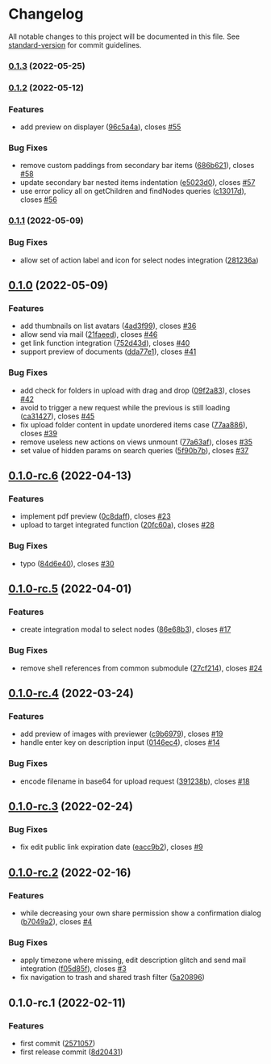 # Changelog

All notable changes to this project will be documented in this file. See [standard-version](https://github.com/conventional-changelog/standard-version) for commit guidelines.

### [0.1.3](https://github.com/zextras/carbonio-files-ui/compare/v0.1.2...v0.1.3) (2022-05-25)

### [0.1.2](https://github.com/zextras/carbonio-files-ui/compare/v0.1.1...v0.1.2) (2022-05-12)


### Features

* add preview on displayer ([96c5a4a](https://github.com/zextras/carbonio-files-ui/commit/96c5a4a613072ff8f2fac5223d105ba9dc5b99e1)), closes [#55](https://github.com/zextras/carbonio-files-ui/issues/55)


### Bug Fixes

* remove custom paddings from secondary bar items ([686b621](https://github.com/zextras/carbonio-files-ui/commit/686b62176d5bb36eea2ef7c80a26aa3839474f82)), closes [#58](https://github.com/zextras/carbonio-files-ui/issues/58)
* update secondary bar nested items indentation ([e5023d0](https://github.com/zextras/carbonio-files-ui/commit/e5023d0fd086b09ad4a9ca060be4e48e7b4f9f4f)), closes [#57](https://github.com/zextras/carbonio-files-ui/issues/57)
* use error policy all on getChildren and findNodes queries ([c13017d](https://github.com/zextras/carbonio-files-ui/commit/c13017d42dea056c73c92df5525ba3efd3018690)), closes [#56](https://github.com/zextras/carbonio-files-ui/issues/56)

### [0.1.1](https://github.com/zextras/carbonio-files-ui/compare/v0.1.0...v0.1.1) (2022-05-09)


### Bug Fixes

* allow set of action label and icon for select nodes integration ([281236a](https://github.com/zextras/carbonio-files-ui/commit/281236a4058d485b8ae75b7d5ba57b00f80474e4))

## [0.1.0](https://github.com/zextras/carbonio-files-ui/compare/v0.1.0-rc.6...v0.1.0) (2022-05-09)


### Features

* add thumbnails on list avatars ([4ad3f99](https://github.com/zextras/carbonio-files-ui/commit/4ad3f99c790d702958474c0cde674d7d38c9f63a)), closes [#36](https://github.com/zextras/carbonio-files-ui/issues/36)
* allow send via mail ([21faeed](https://github.com/zextras/carbonio-files-ui/commit/21faeed59ec6846a966925a3548dd13dac04d2de)), closes [#46](https://github.com/zextras/carbonio-files-ui/issues/46)
* get link function integration ([752d43d](https://github.com/zextras/carbonio-files-ui/commit/752d43dbe28021d2163f837a19ff22a0d6089e51)), closes [#40](https://github.com/zextras/carbonio-files-ui/issues/40)
* support preview of documents  ([dda77e1](https://github.com/zextras/carbonio-files-ui/commit/dda77e16db269d1f941a7ca18083403eea286449)), closes [#41](https://github.com/zextras/carbonio-files-ui/issues/41)


### Bug Fixes

* add check for folders in upload with drag and drop ([09f2a83](https://github.com/zextras/carbonio-files-ui/commit/09f2a834bc69a50c0d2195746d871178522af730)), closes [#42](https://github.com/zextras/carbonio-files-ui/issues/42)
* avoid to trigger a new request while the previous is still loading ([ca31427](https://github.com/zextras/carbonio-files-ui/commit/ca314278e3f61336f22ebc2dad4a5b35923bb43c)), closes [#45](https://github.com/zextras/carbonio-files-ui/issues/45)
* fix upload folder content in update unordered items case ([77aa886](https://github.com/zextras/carbonio-files-ui/commit/77aa8864520ada5fcdb455a38f922777f1d5089a)), closes [#39](https://github.com/zextras/carbonio-files-ui/issues/39)
* remove useless new actions on views unmount ([77a63af](https://github.com/zextras/carbonio-files-ui/commit/77a63af09a846264e24a0ce463d9ac7351041be3)), closes [#35](https://github.com/zextras/carbonio-files-ui/issues/35)
* set value of hidden params on search queries ([5f90b7b](https://github.com/zextras/carbonio-files-ui/commit/5f90b7b5a705c7bd0db70d7b37765be9bb99421b)), closes [#37](https://github.com/zextras/carbonio-files-ui/issues/37)

## [0.1.0-rc.6](https://github.com/zextras/carbonio-files-ui/compare/v0.1.0-rc.5...v0.1.0-rc.6) (2022-04-13)


### Features

* implement pdf preview ([0c8daff](https://github.com/zextras/carbonio-files-ui/commit/0c8daffca69169501cd5138b6ef9e782901eef65)), closes [#23](https://github.com/zextras/carbonio-files-ui/issues/23)
* upload to target integrated function ([20fc60a](https://github.com/zextras/carbonio-files-ui/commit/20fc60aaa15fa217c168b6f6594ff7313ca8dc3b)), closes [#28](https://github.com/zextras/carbonio-files-ui/issues/28)


### Bug Fixes

* typo ([84d6e40](https://github.com/zextras/carbonio-files-ui/commit/84d6e406961168fd4c114f928ab6955b4cf0f269)), closes [#30](https://github.com/zextras/carbonio-files-ui/issues/30)

## [0.1.0-rc.5](https://github.com/zextras/carbonio-files-ui/compare/v0.1.0-rc.4...v0.1.0-rc.5) (2022-04-01)


### Features

* create integration modal to select nodes ([86e68b3](https://github.com/zextras/carbonio-files-ui/commit/86e68b343497c4e985461e48670acdaf74827961)), closes [#17](https://github.com/zextras/carbonio-files-ui/issues/17)


### Bug Fixes

* remove shell references from common submodule ([27cf214](https://github.com/zextras/carbonio-files-ui/commit/27cf214591957919de56008e7b55ad01550b5188)), closes [#24](https://github.com/zextras/carbonio-files-ui/issues/24)

## [0.1.0-rc.4](https://github.com/zextras/carbonio-files-ui/compare/v0.1.0-rc.3...v0.1.0-rc.4) (2022-03-24)


### Features

* add preview of images with previewer ([c9b6979](https://github.com/zextras/carbonio-files-ui/commit/c9b6979ecabaf220b7b4da2aaa0e5de5da362298)), closes [#19](https://github.com/zextras/carbonio-files-ui/issues/19)
* handle enter key on description input ([0146ec4](https://github.com/zextras/carbonio-files-ui/commit/0146ec45aec4e9038f0c6cdb767c1fbb17144365)), closes [#14](https://github.com/zextras/carbonio-files-ui/issues/14)


### Bug Fixes

* encode filename in base64 for upload request  ([391238b](https://github.com/zextras/carbonio-files-ui/commit/391238bdacb3a7506a18339e921becdbdea1de91)), closes [#18](https://github.com/zextras/carbonio-files-ui/issues/18)

## [0.1.0-rc.3](https://github.com/zextras/carbonio-files-ui/compare/v0.1.0-rc.2...v0.1.0-rc.3) (2022-02-24)


### Bug Fixes

* fix edit public link expiration date  ([eacc9b2](https://github.com/zextras/carbonio-files-ui/commit/eacc9b2e8c7a0942fc07347a6b147e236230387b)), closes [#9](https://github.com/zextras/carbonio-files-ui/issues/9)

## [0.1.0-rc.2](https://github.com/zextras/carbonio-files-ui/compare/v0.1.0-rc.1...v0.1.0-rc.2) (2022-02-16)


### Features

* while decreasing your own share permission show a confirmation dialog ([b7049a2](https://github.com/zextras/carbonio-files-ui/commit/b7049a2e62543688a1fe3fc0db2b978c55a60598)), closes [#4](https://github.com/zextras/carbonio-files-ui/issues/4)


### Bug Fixes

* apply timezone where missing, edit description glitch and send mail integration ([f05d85f](https://github.com/zextras/carbonio-files-ui/commit/f05d85f9d44796ff8527b7c3f40c384bcbbd094e)), closes [#3](https://github.com/zextras/carbonio-files-ui/issues/3)
* fix navigation to trash and shared trash filter ([5a20896](https://github.com/zextras/carbonio-files-ui/commit/5a2089640b852f7e8f2836988bd781cd951b5dbb))

## 0.1.0-rc.1 (2022-02-11)


### Features

* first commit ([2571057](https://github.com/zextras/carbonio-files-ui/commit/2571057447a0ca1f7edbe2758270f5d905bd0634))
* first release commit ([8d20431](https://github.com/zextras/carbonio-files-ui/commit/8d20431ab214a008a9aae5c1301b815ef0afad23))
